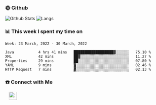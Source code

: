 

<h3> 🌞 Github</h3>

![Github Stats](https://github-readme-stats-beta-lovat.vercel.app/api?username=QiuYukang&count_private=true&show_icons=true&hide=stars)
![Langs](https://github-readme-stats-beta-lovat.vercel.app/api/top-langs/?username=QiuYukang&count_private=true&layout=compact)

<h3> 📊 This week I spent my time on</h3>

<!--START_SECTION:waka-->
```text
Week: 23 March, 2022 - 30 March, 2022

Java           4 hrs 41 mins   ██████████████████▓░░░░░░   75.10 % 
XML            42 mins         ██▓░░░░░░░░░░░░░░░░░░░░░░   11.27 % 
Properties     29 mins         ██░░░░░░░░░░░░░░░░░░░░░░░   07.80 % 
YAML           9 mins          ▓░░░░░░░░░░░░░░░░░░░░░░░░   02.46 % 
HTTP Request   7 mins          ▓░░░░░░░░░░░░░░░░░░░░░░░░   02.13 % 
```
<!--END_SECTION:waka-->

<!--
<h3>🛠 Tech Stack</h3>

- 💻 &nbsp; Java | C | Matlab | C++ | Python
- 🌐 &nbsp; HTML | CSS | JavaScript | Bootstrap
- 🛢  &nbsp; MySQL | Redis
- 🔧 &nbsp; NS-3 | Git | Markdown
-->

<h3> ☎️ Connect with Me </h3>
&nbsp;&nbsp;
<a href="mailto:b612n@qq.com">
  <img href="mailto:b612n@qq.com" align="center" width="26px" src="https://github.com/TheDudeThatCode/TheDudeThatCode/blob/master/Assets/Gmail.svg" />
</a>
